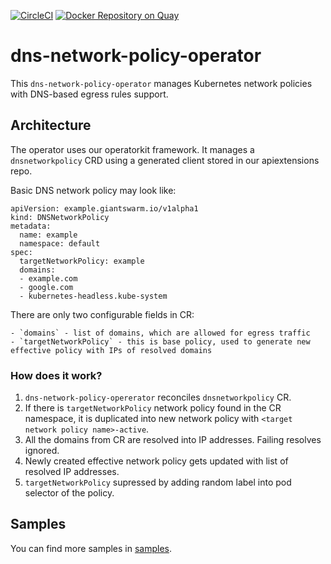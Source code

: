 [![CircleCI](https://circleci.com/gh/giantswarm/dns-network-policy-operator.svg?&style=shield)](https://circleci.com/gh/giantswarm/dns-network-policy-operator) [![Docker Repository on Quay](https://quay.io/repository/giantswarm/dns-network-policy-operator/status "Docker Repository on Quay")](https://quay.io/repository/giantswarm/dns-network-policy-operator)

# dns-network-policy-operator

This `dns-network-policy-operator` manages Kubernetes network policies with DNS-based egress rules support.

## Architecture

The operator uses our operatorkit framework. It manages a `dnsnetworkpolicy` CRD using a generated client stored in our apiextensions repo.

Basic DNS network policy may look like:

```
apiVersion: example.giantswarm.io/v1alpha1
kind: DNSNetworkPolicy
metadata:
  name: example
  namespace: default
spec:
  targetNetworkPolicy: example
  domains:
  - example.com
  - google.com
  - kubernetes-headless.kube-system
```

There are only two configurable fields in CR:

    - `domains` - list of domains, which are allowed for egress traffic
    - `targetNetworkPolicy` - this is base policy, used to generate new effective policy with IPs of resolved domains

### How does it work?

1. `dns-network-policy-opererator` reconciles `dnsnetworkpolicy` CR. 
2. If there is `targetNetworkPolicy` network policy found in the CR namespace,
it is duplicated into new network policy with `<target network policy name>-active`.
3. All the domains from CR are resolved into IP addresses. Failing resolves ignored.
4. Newly created effective network policy gets updated with list of resolved IP addresses.
5. `targetNetworkPolicy` supressed by adding random label into pod selector of the policy.

## Samples

You can find more samples in [samples](doc/README.md).